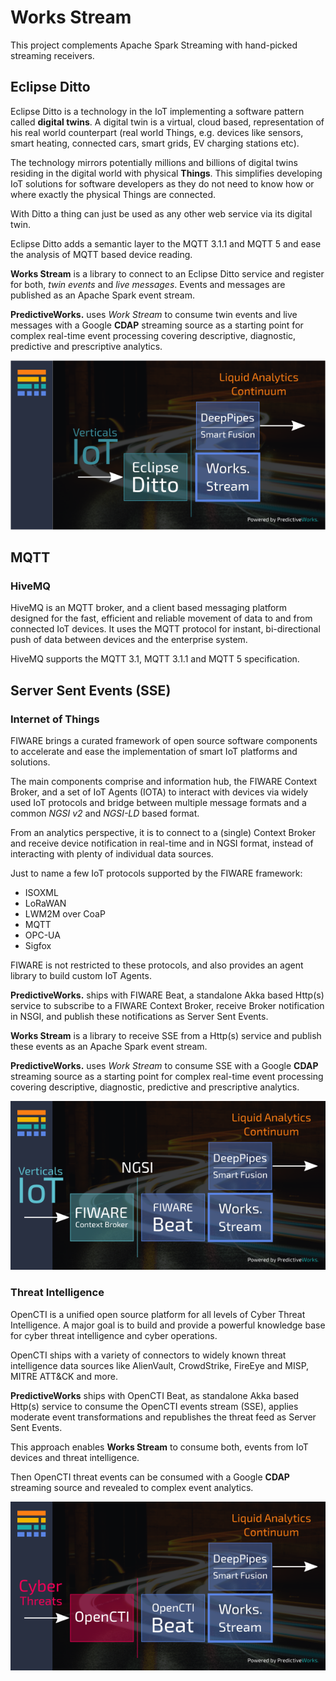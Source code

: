 # Works Stream

This project complements Apache Spark Streaming with hand-picked streaming receivers.

## Eclipse Ditto

Eclipse Ditto is a technology in the IoT implementing a software pattern called **digital twins**.
A digital twin is a virtual, cloud based, representation of his real world counterpart (real world
Things, e.g. devices like sensors, smart heating, connected cars, smart grids, EV charging stations etc).

The technology mirrors potentially millions and billions of digital twins residing in the digital world 
with physical **Things**. This simplifies developing IoT solutions for software developers as they do not 
need to know how or where exactly the physical Things are connected.

With Ditto a thing can just be used as any other web service via its digital twin.

Eclipse Ditto adds a semantic layer to the MQTT 3.1.1 and MQTT 5 and ease the analysis of MQTT based
device reading.

**Works Stream** is a library to connect to an Eclipse Ditto service and register for both, *twin events* 
and *live messages*. Events and messages are published as an Apache Spark event stream.

**PredictiveWorks.** uses *Work Stream* to consume twin events and live messages  with a Google **CDAP** 
streaming source as a starting point for complex real-time event processing covering descriptive,
diagnostic, predictive and prescriptive analytics.

<p align="center">
  <img src="https://github.com/predictiveworks/works-stream/blob/main/images/works-stream-2021-08-18-3.png" width="600" alt="Works Stream">
</p>

## MQTT

### HiveMQ

HiveMQ is an MQTT broker, and a client based messaging platform designed for the fast, 
efficient and reliable movement of data to and from connected IoT devices. It uses the 
MQTT protocol for instant, bi-directional push of data between devices and the enterprise
system.

HiveMQ supports the MQTT 3.1, MQTT 3.1.1 and MQTT 5 specification.

## Server Sent Events (SSE)

### Internet of Things

FIWARE brings a curated framework of open source software components to accelerate and 
ease the implementation of smart IoT platforms and solutions.

The main components comprise and information hub, the FIWARE Context Broker, and a set of
IoT Agents (IOTA) to interact with devices via widely used IoT protocols and bridge between
multiple message formats and a common *NGSI v2* and *NGSI-LD* based format.

From an analytics perspective, it is to connect to a (single) Context Broker and receive
device notification in real-time and in NGSI format, instead of interacting with plenty of
individual data sources.

Just to name a few IoT protocols supported by the FIWARE framework:
  * ISOXML
  * LoRaWAN
  * LWM2M over CoaP
  * MQTT  
  * OPC-UA
  * Sigfox

FIWARE is not restricted to these protocols, and also provides an agent library to build
custom IoT Agents.

**PredictiveWorks.** ships with FIWARE Beat, a standalone Akka based Http(s) service to 
subscribe to a FIWARE Context Broker, receive Broker notification in NSGI, and publish
these notifications as Server Sent Events.

**Works Stream** is a library to receive SSE from a Http(s) service and publish these
events as an Apache Spark event stream.

**PredictiveWorks.** uses *Work Stream* to consume SSE with a Google **CDAP** streaming
source as a starting point for complex real-time event processing covering descriptive,
diagnostic, predictive and prescriptive analytics.

<p align="center">
  <img src="https://github.com/predictiveworks/works-stream/blob/main/images/works-stream-2021-08-18-1.png" width="600" alt="Works Stream">
</p>

### Threat Intelligence

OpenCTI is a unified open source platform for all levels of Cyber Threat Intelligence. A major goal
is to build and provide a powerful knowledge base for cyber threat intelligence and cyber operations.

OpenCTI ships with a variety of connectors to widely known threat intelligence data sources like
AlienVault, CrowdStrike, FireEye and MISP, MITRE ATT&CK and more.

**PredictiveWorks** ships with OpenCTI Beat, as standalone Akka based Http(s) service to consume
the OpenCTI events stream (SSE), applies moderate event transformations and republishes the threat
feed as Server Sent Events.

This approach enables **Works Stream** to consume both, events from IoT devices and threat intelligence.

Then OpenCTI threat events can be consumed with a Google **CDAP** streaming source and revealed to 
complex event analytics.

<p align="center">
  <img src="https://github.com/predictiveworks/works-stream/blob/main/images/works-stream-2021-08-18-2.png" width="600" alt="Works Stream">
</p>
